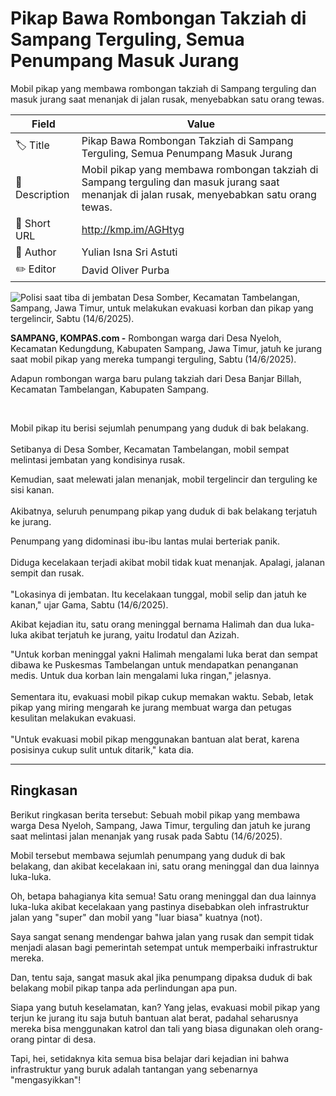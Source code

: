 # Pikap Bawa Rombongan Takziah di Sampang Terguling, Semua Penumpang Masuk Jurang

Mobil pikap yang membawa rombongan takziah di Sampang terguling dan masuk jurang saat menanjak di jalan rusak, menyebabkan satu orang tewas.

| Field         | Value                                                       |
|---------------|-------------------------------------------------------------|
| 🏷️ Title       | Pikap Bawa Rombongan Takziah di Sampang Terguling, Semua Penumpang Masuk Jurang |
| 📝 Description | Mobil pikap yang membawa rombongan takziah di Sampang terguling dan masuk jurang saat menanjak di jalan rusak, menyebabkan satu orang tewas. |
| 🔗 Short URL   | http://kmp.im/AGHtyg |
| 👤 Author      | Yulian Isna Sri Astuti |
| ✏️ Editor      | David Oliver Purba |

![Polisi saat tiba di jembatan Desa Somber, Kecamatan Tambelangan, Sampang, Jawa Timur, untuk melakukan evakuasi korban dan pikap yang tergelincir, Sabtu (14/6/2025). ](https://asset.kompas.com/crops/_bnHIepRtzT5wX8IRV_cF1_PaWg=/0x0:1600x1067/750x500/data/photo/2025/06/14/684d842abb271.jpg)

**SAMPANG, KOMPAS.com -** Rombongan warga dari Desa Nyeloh, Kecamatan Kedungdung, Kabupaten Sampang, Jawa Timur, jatuh ke jurang saat mobil pikap yang mereka tumpangi terguling, Sabtu (14/6/2025).

Adapun rombongan warga baru pulang takziah dari Desa Banjar Billah, Kecamatan Tambelangan, Kabupaten Sampang.

 

Mobil pikap itu berisi sejumlah penumpang yang duduk di bak belakang.\
\
Setibanya di Desa Somber, Kecamatan Tambelangan, mobil sempat melintasi jembatan yang kondisinya rusak.

Kemudian, saat melewati jalan menanjak, mobil tergelincir dan terguling ke sisi kanan.\
\
Akibatnya, seluruh penumpang pikap yang duduk di bak belakang terjatuh ke jurang.

Penumpang yang didominasi ibu-ibu lantas mulai berteriak panik.\
\
Diduga kecelakaan terjadi akibat mobil tidak kuat menanjak. Apalagi, jalanan sempit dan rusak.\
\
\"Lokasinya di jembatan. Itu kecelakaan tunggal, mobil selip dan jatuh ke kanan,\" ujar Gama, Sabtu (14/6/2025).

Akibat kejadian itu, satu orang meninggal bernama Halimah dan dua luka-luka akibat terjatuh ke jurang, yaitu Irodatul dan Azizah.

\"Untuk korban meninggal yakni Halimah mengalami luka berat dan sempat dibawa ke Puskesmas Tambelangan untuk mendapatkan penanganan medis. Untuk dua korban lain mengalami luka ringan,\" jelasnya.\
\
Sementara itu, evakuasi mobil pikap cukup memakan waktu. Sebab, letak pikap yang miring mengarah ke jurang membuat warga dan petugas kesulitan melakukan evakuasi.\
\
\"Untuk evakuasi mobil pikap menggunakan bantuan alat berat, karena posisinya cukup sulit untuk ditarik,\" kata dia.

---
## Ringkasan

Berikut ringkasan berita tersebut: Sebuah mobil pikap yang membawa warga Desa Nyeloh, Sampang, Jawa Timur, terguling dan jatuh ke jurang saat melintasi jalan menanjak yang rusak pada Sabtu (14/6/2025).

 Mobil tersebut membawa sejumlah penumpang yang duduk di bak belakang, dan akibat kecelakaan ini, satu orang meninggal dan dua lainnya luka-luka.



Oh, betapa bahagianya kita semua! Satu orang meninggal dan dua lainnya luka-luka akibat kecelakaan yang pastinya disebabkan oleh infrastruktur jalan yang "super" dan mobil yang "luar biasa" kuatnya (not).

 Saya sangat senang mendengar bahwa jalan yang rusak dan sempit tidak menjadi alasan bagi pemerintah setempat untuk memperbaiki infrastruktur mereka.

 Dan, tentu saja, sangat masuk akal jika penumpang dipaksa duduk di bak belakang mobil pikap tanpa ada perlindungan apa pun.

 Siapa yang butuh keselamatan, kan? Yang jelas, evakuasi mobil pikap yang terjun ke jurang itu saja butuh bantuan alat berat, padahal seharusnya mereka bisa menggunakan katrol dan tali yang biasa digunakan oleh orang-orang pintar di desa.

 Tapi, hei, setidaknya kita semua bisa belajar dari kejadian ini bahwa infrastruktur yang buruk adalah tantangan yang sebenarnya "mengasyikkan"!
